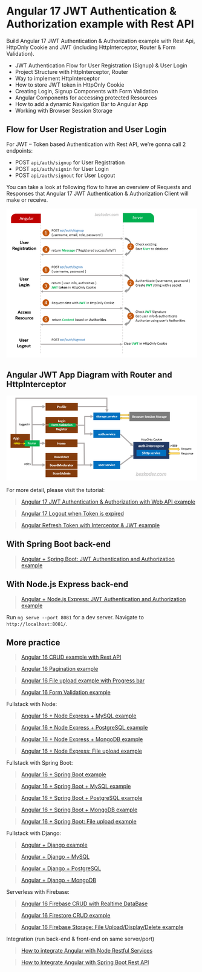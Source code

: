 # Angular 17 JWT Authentication & Authorization example with Rest API

Build Angular 17 JWT Authentication & Authorization example with Rest Api, HttpOnly Cookie and JWT (including HttpInterceptor, Router & Form Validation).
- JWT Authentication Flow for User Registration (Signup) & User Login
- Project Structure with HttpInterceptor, Router
- Way to implement HttpInterceptor
- How to store JWT token in HttpOnly Cookie
- Creating Login, Signup Components with Form Validation
- Angular Components for accessing protected Resources
- How to add a dynamic Navigation Bar to Angular App
- Working with Browser Session Storage

## Flow for User Registration and User Login
For JWT – Token based Authentication with Rest API, we’re gonna call 2 endpoints:
- POST `api/auth/signup` for User Registration
- POST `api/auth/signin` for User Login
- POST `api/auth/signout` for User Logout

You can take a look at following flow to have an overview of Requests and Responses that Angular 17 JWT Authentication & Authorization Client will make or receive.

![angular-17-jwt-authentication-authorization-flow](angular-17-jwt-authentication-authorization-flow.png)

## Angular JWT App Diagram with Router and HttpInterceptor
![angular-17-jwt-authentication](angular-17-jwt-authentication.png)

For more detail, please visit the tutorial:
> [Angular 17 JWT Authentication & Authorization with Web API example](https://www.bezkoder.com/angular-17-jwt-auth/)

> [Angular 17 Logout when Token is expired](https://www.bezkoder.com/logout-when-token-expired-angular-17/)

> [Angular Refresh Token with Interceptor & JWT example](https://www.bezkoder.com/angular-16-refresh-token/)

## With Spring Boot back-end

> [Angular + Spring Boot: JWT Authentication and Authorization example](https://www.bezkoder.com/angular-16-spring-boot-jwt-auth/)

## With Node.js Express back-end

> [Angular + Node.js Express: JWT Authentication and Authorization example](https://www.bezkoder.com/node-js-angular-16-jwt-auth/)

Run `ng serve --port 8081` for a dev server. Navigate to `http://localhost:8081/`.

## More practice
> [Angular 16 CRUD example with Rest API](https://www.bezkoder.com/angular-16-crud-example/)

> [Angular 16 Pagination example](https://www.bezkoder.com/angular-16-pagination-ngx/)

> [Angular 16 File upload example with Progress bar](https://www.bezkoder.com/angular-16-file-upload/)

> [Angular 16 Form Validation example](https://www.bezkoder.com/angular-16-form-validation/)

Fullstack with Node:
> [Angular 16 + Node Express + MySQL example](https://www.bezkoder.com/angular-16-node-js-express-mysql/)

> [Angular 16 + Node Express + PostgreSQL example](https://www.bezkoder.com/angular-16-node-js-express-postgresql/)

> [Angular 16 + Node Express + MongoDB example](https://www.bezkoder.com/angular-16-node-js-express-mongodb/)

> [Angular 16 + Node Express: File upload example](https://www.bezkoder.com/angular-16-node-express-file-upload/)

Fullstack with Spring Boot:
> [Angular 16 + Spring Boot example](https://www.bezkoder.com/spring-boot-angular-16-crud/)

> [Angular 16 + Spring Boot + MySQL example](https://www.bezkoder.com/spring-boot-angular-16-mysql/)

> [Angular 16 + Spring Boot + PostgreSQL example](https://www.bezkoder.com/spring-boot-angular-16-postgresql/)

> [Angular 16 + Spring Boot + MongoDB example](https://www.bezkoder.com/spring-boot-angular-16-mongodb/)

> [Angular 16 + Spring Boot: File upload example](https://www.bezkoder.com/angular-16-spring-boot-file-upload/)

Fullstack with Django:
> [Angular + Django example](https://www.bezkoder.com/django-angular-13-crud-rest-framework/)

> [Angular + Django + MySQL](https://www.bezkoder.com/django-angular-mysql/)

> [Angular + Django + PostgreSQL](https://www.bezkoder.com/django-angular-postgresql/)

> [Angular + Django + MongoDB](https://www.bezkoder.com/django-angular-mongodb/)

Serverless with Firebase:
> [Angular 16 Firebase CRUD with Realtime DataBase](https://www.bezkoder.com/angular-16-firebase-crud/)

> [Angular 16 Firestore CRUD example](https://www.bezkoder.com/angular-16-firestore-crud/)

> [Angular 16 Firebase Storage: File Upload/Display/Delete example](https://www.bezkoder.com/angular-16-firebase-storage/)

Integration (run back-end & front-end on same server/port)
> [How to integrate Angular with Node Restful Services](https://www.bezkoder.com/integrate-angular-12-node-js/)

> [How to Integrate Angular with Spring Boot Rest API](https://www.bezkoder.com/integrate-angular-12-spring-boot/)
